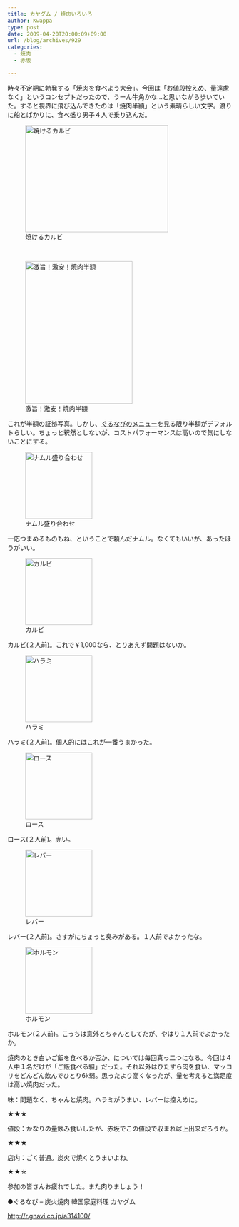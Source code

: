 ```yaml
---
title: カヤグム / 焼肉いろいろ
author: Kwappa
type: post
date: 2009-04-20T20:00:09+09:00
url: /blog/archives/929
categories:
  - 焼肉
  - 赤坂

---
```

時々不定期に勃発する「焼肉を食べよう大会」。今回は「お値段控えめ、量遠慮なく」というコンセプトだったので、うーん牛角かな…と思いながら歩いていた。すると視界に飛び込んできたのは「焼肉半額」という素晴らしい文字。渡りに船とばかりに、食べ盛り男子４人で乗り込んだ。
  
<figure id="attachment_930" aria-describedby="caption-attachment-930" style="width: 320px" class="wp-caption aligncenter"><img src="/blog/images/2009/05/09-04-20_20-30.jpg" alt="焼けるカルビ" title="焼けるカルビ" width="320" height="240" class="size-medium wp-image-930" /><figcaption id="caption-attachment-930" class="wp-caption-text">焼けるカルビ</figcaption></figure>
  
<br style="clear:both" /><!--more-->


  
<figure id="attachment_931" aria-describedby="caption-attachment-931" style="width: 240px" class="wp-caption alignleft"><img src="/blog/images/2009/05/09-04-20_20-00.jpg" alt="激旨！激安！焼肉半額" title="激旨！激安！焼肉半額" width="240" height="320" class="size-medium wp-image-931" /><figcaption id="caption-attachment-931" class="wp-caption-text">激旨！激安！焼肉半額</figcaption></figure>
  
これが半額の証拠写真。しかし、<a href="http://r.gnavi.co.jp/a314100/menu1.htm" target="_blank" rel="noopener noreferrer">ぐるなびのメニュー</a>を見る限り半額がデフォルトらしい。ちょっと釈然としないが、コストパフォーマンスは高いので気にしないことにする。<br style="clear:both" />
  
<figure id="attachment_932" aria-describedby="caption-attachment-932" style="width: 150px" class="wp-caption alignleft"><img src="/blog/images/2009/05/09-04-20_20-27.jpg" alt="ナムル盛り合わせ" title="ナムル盛り合わせ" width="150" height="150" class="size-thumbnail wp-image-932" /><figcaption id="caption-attachment-932" class="wp-caption-text">ナムル盛り合わせ</figcaption></figure>
  
一応つまめるものもね、ということで頼んだナムル。なくてもいいが、あったほうがいい。<br style="clear:both" />
  
<figure id="attachment_934" aria-describedby="caption-attachment-934" style="width: 150px" class="wp-caption alignleft"><img src="/blog/images/2009/05/09-04-20_20-29.jpg" alt="カルビ" title="カルビ" width="150" height="150" class="size-thumbnail wp-image-934" /><figcaption id="caption-attachment-934" class="wp-caption-text">カルビ</figcaption></figure>
  
カルビ(２人前)。これで￥1,000なら、とりあえず問題はないか。<br style="clear:both" />
  
<figure id="attachment_935" aria-describedby="caption-attachment-935" style="width: 150px" class="wp-caption alignleft"><img src="/blog/images/2009/05/09-04-20_20-31.jpg" alt="ハラミ" title="ハラミ" width="150" height="150" class="size-thumbnail wp-image-935" /><figcaption id="caption-attachment-935" class="wp-caption-text">ハラミ</figcaption></figure>
  
ハラミ(２人前)。個人的にはこれが一番うまかった。<br style="clear:both" />
  
<figure id="attachment_936" aria-describedby="caption-attachment-936" style="width: 150px" class="wp-caption alignleft"><img src="/blog/images/2009/05/09-04-20_20-41.jpg" alt="ロース" title="ロース" width="150" height="150" class="size-thumbnail wp-image-936" /><figcaption id="caption-attachment-936" class="wp-caption-text">ロース</figcaption></figure>
  
ロース(２人前)。赤い。<br style="clear:both" />
  
<figure id="attachment_937" aria-describedby="caption-attachment-937" style="width: 150px" class="wp-caption alignleft"><img src="/blog/images/2009/05/09-04-20_20-44.jpg" alt="レバー" title="レバー" width="150" height="150" class="size-thumbnail wp-image-937" /><figcaption id="caption-attachment-937" class="wp-caption-text">レバー</figcaption></figure>
  
レバー(２人前)。さすがにちょっと臭みがある。１人前でよかったな。<br style="clear:both" />
  
<figure id="attachment_938" aria-describedby="caption-attachment-938" style="width: 150px" class="wp-caption alignleft"><img src="/blog/images/2009/05/09-04-20_20-46.jpg" alt="ホルモン" title="ホルモン" width="150" height="150" class="size-thumbnail wp-image-938" /><figcaption id="caption-attachment-938" class="wp-caption-text">ホルモン</figcaption></figure>
  
ホルモン(２人前)。こっちは意外とちゃんとしてたが、やはり１人前でよかったか。<br style="clear:both" />
  
焼肉のとき白いご飯を食べるか否か、については毎回真っ二つになる。今回は４人中１名だけが「ご飯食べる組」だった。それ以外はひたすら肉を食い、マッコリをどんどん飲んでひとり6k弱。思ったより高くなったが、量を考えると満足度は高い焼肉だった。
  
味：問題なく、ちゃんと焼肉。ハラミがうまい、レバーは控えめに。
  
★★★
  
値段：かなりの量飲み食いしたが、赤坂でこの値段で収まれば上出来だろうか。
  
★★★
  
店内：ごく普通。炭火で焼くとうまいよね。
  
★★☆
  
参加の皆さんお疲れでした。また肉りましょう！
  
●ぐるなび &#8211; 炭火焼肉 韓国家庭料理 カヤグム
  
http://r.gnavi.co.jp/a314100/
